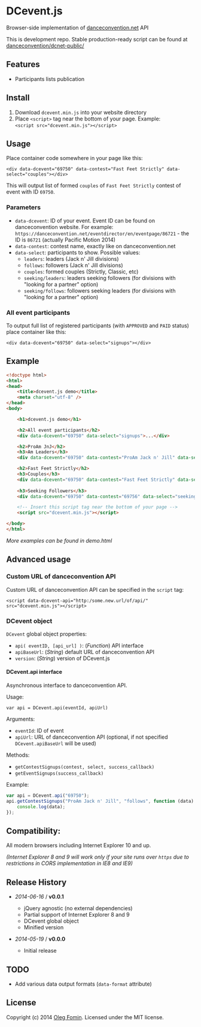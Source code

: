 DCevent.js
===
Browser-side implementation of   [danceconvention.net](https://danceconvention.net/) API

This is development repo. Stable production-ready script can be found at 
[danceconvention/dcnet-public/](https://github.com/danceconvention/dcnet-public/tree/master/contrib/ofstudio/DCevent.js)


## Features
- Participants lists publication

## Install

1. Download `dcevent.min.js` into your website directory
2. Place `<script>` tag near the bottom of your page. Example:     
`<script src="dcevent.min.js"></script>`

## Usage

Place container code somewhere in your page like this:

`<div data-dcevent="69750" data-contest="Fast Feet Strictly" data-select="couples"></div>`

This will output list of formed `couples` of `Fast Feet Strictly` contest of event with ID `69750`.

### Parameters 
- `data-dcevent`: ID of your event. Event ID can be found on danceconvention website. For example:    
`https://danceconvention.net/eventdirector/en/eventpage/86721` - the ID is `86721` (actually Pacific Motion 2014)
- `data-contest`: contest name, exactly like on danceconvention.net
- `data-select`: participants to show. Possible values: 
    - `leaders`: leaders (Jack n' Jill divisions)
    - `follows`: followers (Jack n' Jill divisions)
    - `couples`: formed couples (Strictly, Classic, etc)
    - `seeking/leaders`: leaders seeking followers (for divisions with "looking for a partner" option)
    - `seeking/follows`: followers seeking leaders (for divisions with "looking for a partner" option)
    
### All event participants

To output full list of registered participants (with `APPROVED` and `PAID` status) place container like this:

`<div data-dcevent="69750" data-select="signups"></div>`

## Example
```html
<!doctype html>
<html>
<head>
    <title>dcevent.js demo</title>
    <meta charset="utf-8" />
</head>
<body>

    <h1>dcevent.js demo</h1>

    <h2>All event participants</h2>
    <div data-dcevent="69750" data-select="signups">...</div>

    <h2>ProAm JnJ</h2>
    <h3>Am Leaders</h3>
    <div data-dcevent="69750" data-contest="ProAm Jack n' Jill" data-select="leaders">...</div>

    <h2>Fast Feet Strictly</h2>
    <h3>Couples</h3>
    <div data-dcevent="69750" data-contest="Fast Feet Strictly" data-select="couples">...</div>
    
    <h3>Seeking Followers</h3>
    <div data-dcevent="69750" data-contest="69756" data-select="seeking/follows">...</div>

    <!-- Insert this script tag near the bottom of your page -->
    <script src="dcevent.min.js"></script>

</body>
</html>

```

_More examples can be found in demo.html_

## Advanced usage

### Custom URL of danceconvention API

Custom URL of danceconvention API can be specified in the `script` tag:
 
`<script data-dcevent-api="http:/some.new.url/of/api/" src="dcevent.min.js"></script>`


### DCevent object 

`DCevent` global object properties:

- `api( eventID, [api_url] )`: (_Function_) API interface
- `apiBaseUrl`: (_String_) default URL of danceconvention API
- `version`: (_String_) version of DCevent.js

#### DCevent.api interface

Asynchronous interface to danceconvention API.

Usage:

`var api = DCevent.api(eventId, apiUrl)`

Arguments:

- `eventId`: ID of event
- `apiUrl`: URL of danceconvention API (optional, if not specified `DCevent.apiBaseUrl` will be used)

Methods: 

- `getContestSignups(contest, select, success_callback)`
- `getEventSignups(success_callback)`


Example:

```javascript
var api = DCevent.api("69750"); 
api.getContestSignups("ProAm Jack n' Jill", "follows", function (data) {
    console.log(data);
});
```

## Compatibility:

All modern browsers including Internet Explorer 10 and up.

_(Internet Explorer 8 and 9 will work only if your site runs over `https` due to restrictions 
in CORS implementation in IE8 and IE9)_

 

## Release History

* _2014-06-16_ / **v0.0.1**   

    - jQuery agnostic (no external dependencies)
    - Partial support of Internet Explorer 8 and 9
    - DCevent global object
    - Minified version
    
* _2014-05-19_  / **v0.0.0**
    - Initial release
 

## TODO

- Add various data output formats (`data-format` attribute)

## License

Copyright (c) 2014 [Oleg Fomin](mailto:ofstudio@gmail.com). Licensed under the MIT license.
